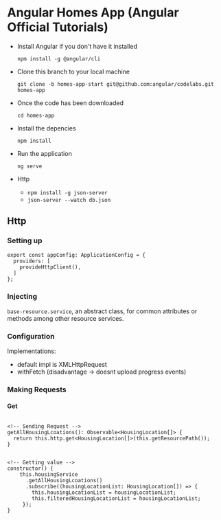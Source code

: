 # Angular Homes App (Angular Official Tutorials)

- Install Angular if you don't have it installed

  `npm install -g @angular/cli`

- Clone this branch to your local machine

  `git clone -b homes-app-start git@github.com:angular/codelabs.git homes-app`

- Once the code has been downloaded

  `cd homes-app`

- Install the depencies

  `npm install`

- Run the application

  `ng serve`

- Http
  - `npm install -g json-server`
  - `json-server --watch db.json`

## Http

### Setting up

```
export const appConfig: ApplicationConfig = {
  providers: [
    provideHttpClient(),
  ]
};
```

### Injecting

`base-resource.service`, an abstract class, for common attributes or methods among other resource services.

### Configuration

Implementations:

- default impl is XMLHttpRequest
- withFetch (disadvantage -> doesnt upload progress events)

### Making Requests

#### Get

```

<!-- Sending Request -->
getAllHousingLcoations(): Observable<HousingLocation[]> {
  return this.http.get<HousingLocation[]>(this.getResourcePath());
}


<!-- Getting value -->
constructor() {
    this.housingService
      .getAllHousingLcoations()
      .subscribe((housingLocationList: HousingLocation[]) => {
        this.housingLocationList = housingLocationList;
        this.filteredHousingLocationList = housingLocationList;
     });
}
```
